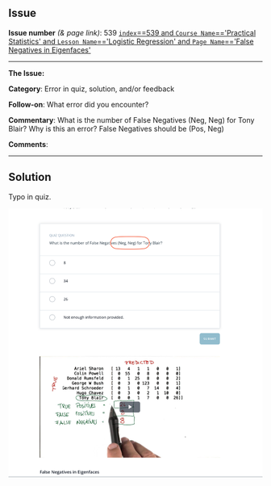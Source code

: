 ## Issue
**Issue number** _(& page link)_: 539 [`index`==539 and `Course Name`=='Practical Statistics' and `Lesson Name`=='Logistic Regression' and `Page Name`=='False Negatives in Eigenfaces'](https://mocha.udacity.com/programs/nd496-mentors-sandbox/en-us/construction/courses/545f4c46-ae54-4164-897e-4a0bb573302d/lessons/ls12054/pages/39fb32d8-30e5-48cc-8c96-942a8e9b836c)
***

**The Issue:**

**Category**: Error in quiz, solution, and/or feedback

**Follow-on**: What error did you encounter?

**Commentary**: What is the number of False Negatives (Neg, Neg) for Tony Blair?
Why is this an error? False Negatives should be (Pos, Neg)

**Comments**: 


***
## Solution

Typo in quiz. 


<img style='width: 600px' src="./images/539.png"></img>
